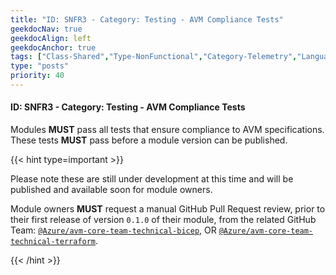 ```yaml
---
title: "ID: SNFR3 - Category: Testing - AVM Compliance Tests"
geekdocNav: true
geekdocAlign: left
geekdocAnchor: true
tags: ["Class-Shared","Type-NonFunctional","Category-Telemetry","Language-Shared","Enforcement-MUST","Persona-Owner","Persona-Contributor","Lifecycle-Initial"]
type: "posts"
priority: 40
---
```


#### ID: SNFR3 - Category: Testing - AVM Compliance Tests

Modules **MUST** pass all tests that ensure compliance to AVM specifications. These tests **MUST** pass before a module version can be published.

{{< hint type=important >}}

Please note these are still under development at this time and will be published and available soon for module owners.

Module owners **MUST** request a manual GitHub Pull Request review, prior to their first release of version `0.1.0` of their module, from the related GitHub Team: [`@Azure/avm-core-team-technical-bicep`](https://github.com/orgs/Azure/teams/avm-core-team-technical-bicep), OR [`@Azure/avm-core-team-technical-terraform`](https://github.com/orgs/Azure/teams/avm-core-team-technical-terraform).

{{< /hint >}}
